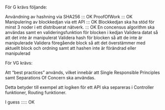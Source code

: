 För G krävs följande:

Användning av hashning via SHA256 ::: OK
ProofOfWork ::: OK
Manipulering av blockkedjan via ett API ::: OK
Blockkedjan ska ha stöd för minst 3 noder i ett distribuerat nätverk. ::: OK
En concensus algorithm ska användas samt en valideringsfunktion för blocken i kedjan
Validera datat så att det inte är manipulerat
Validera hash för blocken så att de inte är manipulerade
Validera föregående block så att det överstämmer med aktuellt block och ordning samt att hashen inte är förändrad eller manipulerad
 

För VG krävs:

Att “best practices” används, vilket innebär att Single Responsible Principles samt Separations Of Concern ska användas.

Detta betyder till exempel att logiken för ett API ska separeras i Controller funktioner, Routing funktioner.

I guess ::::: OK